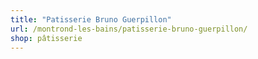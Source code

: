 ```yaml
---
title: "Patisserie Bruno Guerpillon"
url: /montrond-les-bains/patisserie-bruno-guerpillon/
shop: pâtisserie
---
```

